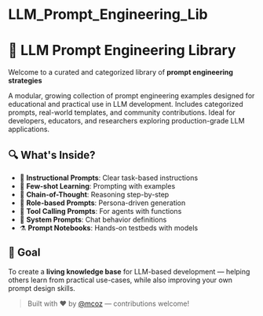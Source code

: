 # LLM_Prompt_Engineering_Lib


# 🧠 LLM Prompt Engineering Library

Welcome to a curated and categorized library of **prompt engineering strategies**

A modular, growing collection of prompt engineering examples designed for educational and practical use in LLM development. Includes categorized prompts, real-world templates, and community contributions. Ideal for developers, educators, and researchers exploring production-grade LLM applications.
## 🔍 What's Inside?

- 📘 **Instructional Prompts**: Clear task-based instructions
- 🧩 **Few-shot Learning**: Prompting with examples
- 🧠 **Chain-of-Thought**: Reasoning step-by-step
- 🧙 **Role-based Prompts**: Persona-driven generation
- 🧰 **Tool Calling Prompts**: For agents with functions
- 💬 **System Prompts**: Chat behavior definitions
- ⚗️ **Prompt Notebooks**: Hands-on testbeds with models

## 🎯 Goal

To create a **living knowledge base** for LLM-based development — helping others learn from practical use-cases, while also improving your own prompt design skills.

> Built with ❤️ by [@mcoz]([https://github.com/mcoz](https://github.com/mcozkan)) — contributions welcome!
